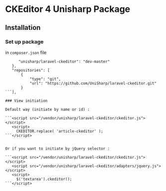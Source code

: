 CKEditor 4 Unisharp Package
=====================

## Installation

### Set up package

in `composer.json` file

  ```"require": {
        "unisharp/laravel-ckeditor": "dev-master"
     },
     "repositories": [
         {
             "type": "git",
             "url": "https://github.com/UniSharp/laravel-ckeditor.git"
         }
  ```],

### View initiation

Default way (initiate by name or id) :
  
  ```<script src="/vendor/unisharp/laravel-ckeditor/ckeditor.js"></script>
     <script>
       CKEDITOR.replace( 'article-ckeditor' );
  ```</script>


Or if you want to initiate by jQuery selector :

  ```<script src="/vendor/unisharp/laravel-ckeditor/ckeditor.js"></script>
     <script src="/vendor/unisharp/laravel-ckeditor/adapters/jquery.js"></script>
     <script>
       $('textarea').ckeditor();
  ```</script>
